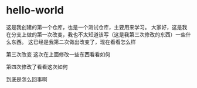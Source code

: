 # hello-world
这是我创建的第一个仓库，也是一个测试仓库，主要用来学习。
大家好，这是我在分支上做的第一次改变，我也不太知道该写（这是我第三次修改的东西）一些什么东西。
这已经是我第二次做出改变了，现在看看怎么样

第三次改变 这次在上面修改一些东西看看如何

第四次修改了看看这次如何

到底是怎么回事啊


